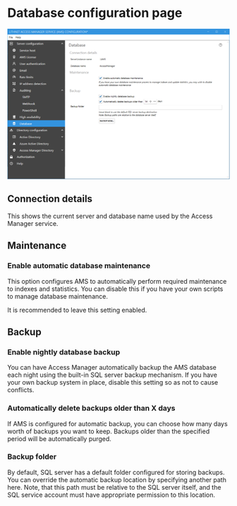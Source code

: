 # Database configuration page

![](../../docs/images/ui-page-database.png)

## Connection details

This shows the current server and database name used by the Access Manager service.

## Maintenance

### Enable automatic database maintenance

This option configures AMS to automatically perform required maintenance to indexes and statistics. You can disable this if you have your own scripts to manage database maintenance.

It is recommended to leave this setting enabled.

## Backup

### Enable nightly database backup

You can have Access Manager automatically backup the AMS database each night using the built-in SQL server backup mechanism. If you have your own backup system in place, disable this setting so as not to cause conflicts.

### Automatically delete backups older than X days

If AMS is configured for automatic backup, you can choose how many days worth of backups you want to keep. Backups older than the specified period will be automatically purged.

### Backup folder

By default, SQL server has a default folder configured for storing backups. You can override the automatic backup location by specifying another path here. Note, that this path must be relative to the SQL server itself, and the SQL service account must have appropriate permission to this location.
